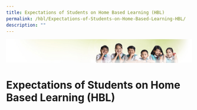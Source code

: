 ```yaml
---
title: Expectations of Students on Home Based Learning (HBL)
permalink: /hbl/Expectations-of-Students-on-Home-Based-Learning-HBL/
description: ""
---
```

![](/images/Banner.jpg)

Expectations of Students on Home Based Learning (HBL)
=====================================================